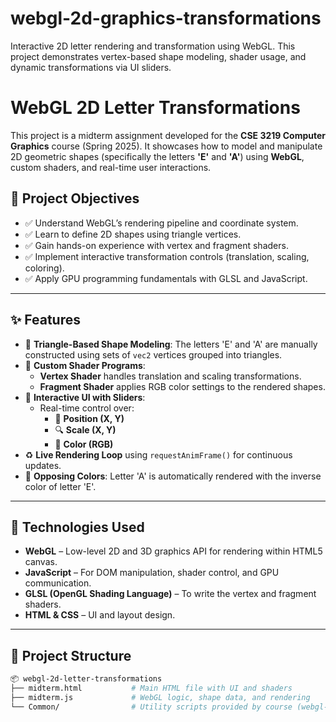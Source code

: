 # webgl-2d-graphics-transformations
Interactive 2D letter rendering and transformation using WebGL. This project demonstrates vertex-based shape modeling, shader usage, and dynamic transformations via UI sliders.

# WebGL 2D Letter Transformations

This project is a midterm assignment developed for the **CSE 3219 Computer Graphics** course (Spring 2025). It showcases how to model and manipulate 2D geometric shapes (specifically the letters **'E'** and **'A'**) using **WebGL**, custom shaders, and real-time user interactions.

## 🎯 Project Objectives

- ✅ Understand WebGL’s rendering pipeline and coordinate system.
- ✅ Learn to define 2D shapes using triangle vertices.
- ✅ Gain hands-on experience with vertex and fragment shaders.
- ✅ Implement interactive transformation controls (translation, scaling, coloring).
- ✅ Apply GPU programming fundamentals with GLSL and JavaScript.

---

## ✨ Features

- 🔺 **Triangle-Based Shape Modeling**: The letters 'E' and 'A' are manually constructed using sets of `vec2` vertices grouped into triangles.
- 🧠 **Custom Shader Programs**:
  - **Vertex Shader** handles translation and scaling transformations.
  - **Fragment Shader** applies RGB color settings to the rendered shapes.
- 🧰 **Interactive UI with Sliders**:
  - Real-time control over:
    - 🔄 **Position (X, Y)**
    - 🔍 **Scale (X, Y)**
    - 🎨 **Color (RGB)**
- ♻️ **Live Rendering Loop** using `requestAnimFrame()` for continuous updates.
- 🎨 **Opposing Colors**: Letter 'A' is automatically rendered with the inverse color of letter 'E'.

---

## 🧩 Technologies Used

- **WebGL** – Low-level 2D and 3D graphics API for rendering within HTML5 canvas.
- **JavaScript** – For DOM manipulation, shader control, and GPU communication.
- **GLSL (OpenGL Shading Language)** – To write the vertex and fragment shaders.
- **HTML & CSS** – UI and layout design.

---

## 📁 Project Structure

```bash
📦 webgl-2d-letter-transformations
├── midterm.html           # Main HTML file with UI and shaders
├── midterm.js             # WebGL logic, shape data, and rendering
└── Common/                # Utility scripts provided by course (webgl-utils.js, initShaders.js, MV.js)
